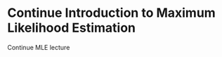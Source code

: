 Continue Introduction to Maximum Likelihood Estimation
======================================================

Continue MLE lecture